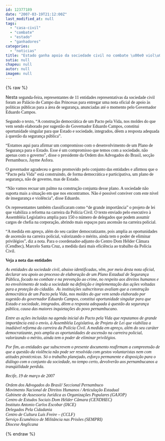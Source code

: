 ```yaml
---
id: 12377189
date: "2007-03-19T21:12:00Z"
last_modified_at: null
tags:
  - "casa-civil"
  - "combate"
  - "estado"
  - "ganhadores"
categories:
  - "noticias"
title: "Estado ganha apoio da sociedade civil no combate \u00e0 viol\u00eancia"
sutia: null
chapeu: null
autor: null
imagem: null
---
```

{% raw %}
<p><P>Nesta <FONT face=Verdana>segunda-feira, representantes de 11 entidades representativas da sociedade civil foram ao Palácio do Campo das Princesas para entregar uma nota oficial de apoio às políticas públicas para a área de segurança, anunciadas até o momento pelo Governador Eduardo Campos. </FONT></P></p>
<p><P><FONT face=Verdana>Segundo o texto, “A construção democrática de um Pacto pela Vida, nos moldes do que vem sendo elaborado por sugestão do Governador Eduardo Campos, constitui oportunidade singular para que Estado e sociedade, integrados, dêem a resposta adequada à questão da segurança pública”.</FONT></P></p>
<p><P><FONT face=Verdana>“Estamos aqui para afirmar um compromisso com o desenvolvimento de um Plano de Segurança para o Estado. Esse é um compromisso que temos com a sociedade, não apenas com o governo”, disse o presidente da Ordem dos Advogados do Brasil, secção Pernambuco, Jayme Asfora.</FONT></P></p>
<p><P><FONT face=Verdana>O governador agradeceu o gesto promovido pelo conjunto das entidades e afirmou que o “Pacto pela Vida” está construindo, de forma democrática e participativa, um plano de segurança, não de governo, mas de Estado.</FONT></P></p>
<p><P><FONT face=Verdana>“Não vamos recuar um palmo na construção conjunta desse plano. A sociedade não suporta mais a situação em que nos encontramos. Não é possível conviver com este nível de insegurança e violência”, disse Eduardo.</FONT></P></p>
<p><P><FONT face=Verdana>Os representantes também classificaram como “de grande importância” o projeto de lei que viabiliza a reforma na carreira da Polícia Civil. O texto enviado pelo executivo à Assembléia Legislativa amplia para 150 o número de delegados que podem assumir cargos de chefia na corporação, abrindo mais espaços para ascensão na carreira policial. </FONT></P></p>
<p><P><FONT face=Verdana>“A medida em apreço, além do seu caráter democratizante, pois amplia as oportunidades de ascensão na carreira policial, valorizando o mérito, ainda tem o poder de eliminar privilégios”, diz a nota. Para o coordenador-adjunto do Centro Dom Hélder Câmara (Cendhec), Marcelo Santa Cruz, a medida dará mais eficiência ao trabalho da Polícia Civil. </FONT></P></p>
<p><P><FONT face=Verdana><STRONG>Veja a nota das entidades</STRONG></FONT></P></p>
<p><P><FONT face=Verdana><EM>As entidades da sociedade civil, abaixo identificadas, vêm, por meio desta nota oficial, declarar seu apoio ao processo de elaboração de um Plano Estadual de Segurança Pública, focado no combate e na prevenção ao crime, no respeito aos direitos humanos e no envolvimento de toda a sociedade na definição e implementação das ações voltadas para a proteção do cidadão.&nbsp; As instituições subscritoras avaliam que a construção democrática de um Pacto pela Vida, nos moldes do que vem sendo elaborado por sugestão do governador Eduardo Campos, constitui oportunidade singular para que Estado e sociedade, integrados, dêem a resposta adequada à questão da segurança pública, causa das maiores inquietações do povo pernambucano. </EM></FONT></P></p>
<p><P><FONT face=Verdana><EM>Entre as ações incluídas na agenda inicial do Pacto pela Vida que reputamos de grande importância está o envio, à Assembléia Legislativa, de Projeto de Lei que viabiliza a inadiável reforma da carreira da Polícia Civil. A medida em apreço, além do seu caráter democratizante, pois amplia as oportunidades de ascensão na carreira policial, valorizando o mérito, ainda tem o poder de eliminar privilégios. </EM></FONT></P></p>
<p><P><FONT face=Verdana><EM>Por fim, as entidades que subscrevem o presente documento reafirmam a compreensão de que a questão da violência não pode ser resolvida com gestos voluntaristas nem com atitudes pirotécnicas. Só o trabalho planejado, esforço permanente e disposição para o diálogo com o conjunto da sociedade, no tempo certo, devolverão aos pernambucanos a tranqüilidade perdida.&nbsp; </EM></FONT></P></p>
<p><P><FONT face=Verdana><EM>Recife, 19 de março de 2007</EM></FONT></P></p>
<p><P><FONT face=Verdana><EM>Ordem dos Advogados do Brasil/ Seccional Pernambuco<BR>Movimento Nacional de Direitos Humanos / Articulação Estadual<BR>Gabinete de Assessoria Jurídica as Organizações Populares (GAJOP)<BR>Centro de Estudos Sociais Dom Hélder Câmara (CENDHEC)<BR>Instituto Antonio Carlos Escobar (IACE)<BR>Delegados Pela Cidadania<BR>Centro de Cultura Luís Freire – (CCLF)<BR>Serviço Ecumênico de Militância nas Prisões (SEMPRI)<BR>Diocese Anglicana<BR></EM></FONT></P> </p>
{% endraw %}